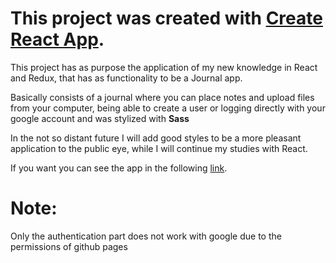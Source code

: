 # This project was created with [Create React App](https://github.com/facebook/create-react-app).

This project has as purpose the application of my new knowledge in React and Redux, that has as functionality to be a Journal app.

Basically consists of a journal where you can place notes and upload files from your computer, being able to create a user or logging directly with your google account and was stylized with **Sass**

In the not so distant future I will add good styles to be a more pleasant application to the public eye, while I will continue my studies with React.

If you want you can see the app in the following [link](https://journal-app-test.netlify.app/auth/login).

# **Note**:

Only the authentication part does not work with google due to the permissions of github pages
